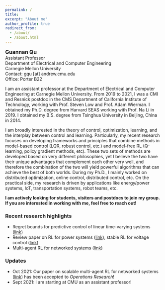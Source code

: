 ```yaml
---
permalink: /
title: 
excerpt: "About me"
author_profile: true
redirect_from: 
  - /about/
  - /about.html
---
```

<span style="font-size:1.2em;">**Guannan Qu**</span>  
Assistant Professor  
Department of Electrical and Computer Engineering  
Carnegie Mellon University  
Contact: gqu [at] andrew.cmu.edu  
Office: Porter B22


I am an assistant professor at the Department of Electrical and Computer Engineering at Carnegie Mellon University. From 2019 to 2021, I was a CMI and Resnick postdoc in the CMS Department of California Institute of Technology, working with Prof. Steven Low and Prof. Adam Wierman. I obtained my Ph.D. degree from Harvard SEAS working with Prof. Na Li in 2019. I obtained my B.S. degree from Tsinghua University in Beijing, China in 2014. 

I am broadly interested in the theory of control, optimization, learning, and the interplay between control and learning. Particularly, my recent research focuses on developing frameworks and principles that combine methods in model-based control (LQR, robust control, etc.) and model-free RL (Q-learning, policy gradient methods, etc). These two sets of methods are developed based on very different philosophies, yet I believe the two have their unique advantages that complement each other very well, and therefore the combination of the two will yield powerful algorithms that can achieve the best of both worlds. During my Ph.D., I mainly worked on distributed optimization, online control, distributed control, etc. On the practical side, my research is driven by applications like energy/power systems, IoT, transportation systems, robot teams, etc.

**I am actively looking for students, visiters and postdocs to join my group. If you are interested in working with me, feel free to reach out!**

### Recent research highlights
- Regret bounds for predictive control of linear time-varying systems ([link](https://arxiv.org/pdf/2106.10497.pdf))
- Review paper on RL for power systems ([link](https://arxiv.org/abs/2102.01168)), stable RL for voltage control ([link](https://arxiv.org/abs/2109.14854))
- Multi-agent RL for networked systems ([link](https://drive.google.com/file/d/1Habyv4j7qUFRuY0jVIFdjc9jthGtXtk_/view?usp=sharing))

### Updates 
- Oct 2021: Our paper on scalable multi-agent RL for networked systems ([link](https://drive.google.com/file/d/1Habyv4j7qUFRuY0jVIFdjc9jthGtXtk_/view?usp=sharing)) has been accepted to *Operations Research*!
- Sept 2021: I am starting at CMU as an assistant professor! 

